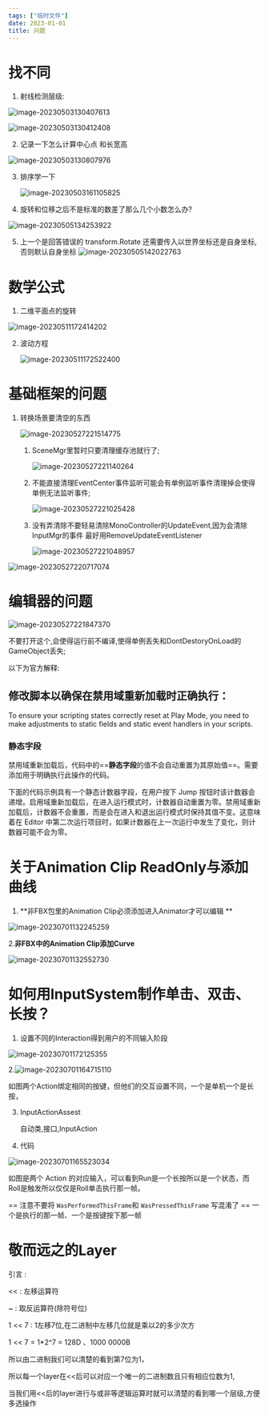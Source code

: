 ```yaml
---
tags: ["临时文件"]
date: 2023-01-01
title: 问题 
---
```

# 找不同

1. 射线检测层级:

![image-20230503130407613](/images/posts/image-20230503130407613.png)

![image-20230503130412408](/images/posts/image-20230503130412408.png)

2. 记录一下怎么计算中心点 和长宽高

![image-20230503130807976](/images/posts/image-20230503130807976.png)

3. 排序学一下

   ![image-20230503161105825](/images/posts/image-20230503161105825.png)

4. 旋转和位移之后不是标准的数差了那么几个小数怎么办?

![image-20230505134253922](/images/posts/image-20230505134253922.png)

5. 上一个是回答错误的  transform.Rotate 还需要传入以世界坐标还是自身坐标,否则默认自身坐标 ![image-20230505142022763](/images/posts/image-20230505142022763.png)

# 数学公式

1. 二维平面点的旋转

![image-20230511172414202](/images/posts/image-20230511172414202.png)

2. 波动方程

   ![image-20230511172522400](/images/posts/image-20230511172522400.png)


# 基础框架的问题
1. 转换场景要清空的东西

   ![image-20230527221514775](/images/posts/image-20230527221514775.png)

   1. SceneMgr里暂时只要清理缓存池就行了;

      ![image-20230527221140264](/images/posts/image-20230527221140264.png)

   2. 不能直接清理EventCenter事件监听可能会有单例监听事件清理掉会使得单例无法监听事件;

      ![image-20230527221025428](/images/posts/image-20230527221025428.png)

   4. 没有弄清除不要轻易清除MonoController的UpdateEvent,因为会清除InputMgr的事件 最好用RemoveUpdateEventListener

      ![image-20230527221048957](/images/posts/image-20230527221048957.png)

![image-20230527220717074](/images/posts/image-20230527220717074.png)

# 编辑器的问题

![image-20230527221847370](/images/posts/image-20230527221847370.png)

不要打开这个,会使得运行前不编译,使得单例丢失和DontDestoryOnLoad的GameObject丢失;

以下为官方解释:

## 修改脚本以确保在禁用域重新加载时正确执行：

To ensure your scripting states correctly reset at Play Mode, you need to make adjustments to static fields and static event handlers in your scripts.

### 静态字段

禁用域重新加载后，代码中的==**静态字段**的值不会自动重置为其原始值==。需要添加用于明确执行此操作的代码。

下面的代码示例具有一个静态计数器字段，在用户按下 Jump 按钮时该计数器会递增。启用域重新加载后，在进入运行模式时，计数器自动重置为零。禁用域重新加载后，计数器不会重置，而是会在进入和退出运行模式时保持其值不变。这意味着在 Editor 中第二次运行项目时，如果计数器在上一次运行中发生了变化，则计数器可能不会为零。

# 关于Animation Clip ReadOnly与添加曲线

1. **非FBX包里的Animation Clip必须添加进入Animator才可以编辑 **

![image-20230701132245259](/images/posts/image-20230701132245259.png)

2.**非FBX中的Animation Clip添加Curve**

![image-20230701132552730](/images/posts/image-20230701132552730.png)

# 如何用InputSystem制作单击、双击、长按？

1. 设置不同的Interaction得到用户的不同输入阶段

![image-20230701172125355](/images/posts/image-20230701172125355.png)

2.![image-20230701164715110](/images/posts/image-20230701164715110.png)

如图两个Action绑定相同的按键，但他们的交互设置不同，一个是单机一个是长按，

3. InputActionAssest

   自动类,接口,InputAction

4. 代码

![image-20230701165523034](/images/posts/image-20230701165523034.png)

如图是两个 Action 的对应输入，可以看到Run是一个长按所以是一个状态，而Roll是触发所以仅仅是Roll单击执行那一帧。

== 注意不要将 `WasPerformedThisFrame`和 `WasPressedThisFrame` 写混淆了 == 一个是执行的那一帧、一个是按键按下那一帧 

# 敬而远之的Layer

引言 :

<< : 左移运算符

~   : 取反运算符(除符号位)

1 << 7 : 1左移7位,在二进制中左移几位就是乘以2的多少次方 

1 << 7  = 1*2^7 = 128D  、1000 0000B 

所以由二进制我们可以清楚的看到第7位为1，

所以每一个layer在<<后可以对应一个唯一的二进制数且只有相应位数为1,

当我们用<<后的layer进行与或非等逻辑运算时就可以清楚的看到哪一个层级,方便多选操作 





 
